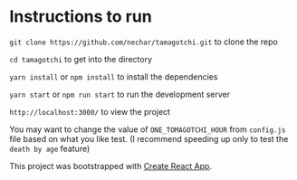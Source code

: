 # Instructions to run

`git clone https://github.com/nechar/tamagotchi.git` to clone the repo

`cd tamagotchi` to get into the directory

`yarn install` or `npm install` to install the dependencies

`yarn start` or `npm run start` to run the development server

`http://localhost:3000/` to view the project

You may want to change the value of `ONE_TOMAGOTCHI_HOUR` from `config.js` file based on what you like test.
(I recommend speeding up only to test the `death by age` feature)

This project was bootstrapped with [Create React App](https://github.com/facebook/create-react-app).
